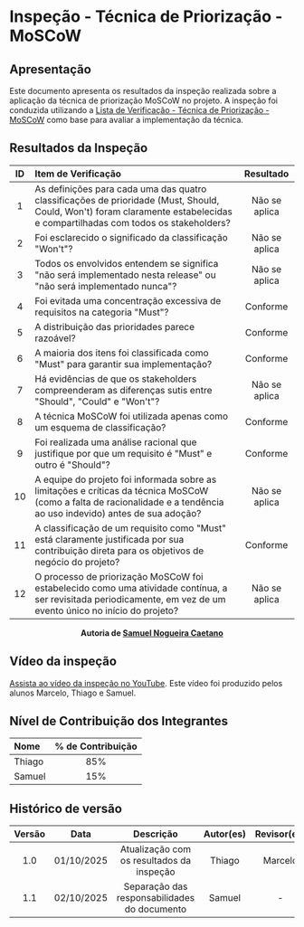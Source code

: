# Inspeção - Técnica de Priorização - MoSCoW

## Apresentação

Este documento apresenta os resultados da inspeção realizada sobre a aplicação da técnica de priorização MoSCoW no projeto. A inspeção foi conduzida utilizando a [Lista de Verificação - Técnica de Priorização - MoSCoW](../../../05_verificacao/entrega2/02_priorizacao/verificacao_MoSCoW.md) como base para avaliar a implementação da técnica.

## Resultados da Inspeção

| ID  | Item de Verificação                                                                                                                                                         |   Resultado   |
| :-: | :-------------------------------------------------------------------------------------------------------------------------------------------------------------------------- | :-----------: |
|  1  | As definições para cada uma das quatro classificações de prioridade (Must, Should, Could, Won't) foram claramente estabelecidas e compartilhadas com todos os stakeholders? | Não se aplica |
|  2  | Foi esclarecido o significado da classificação "Won't"?                                                                                                                     | Não se aplica |
|  3  | Todos os envolvidos entendem se significa "não será implementado nesta release" ou "não será implementado nunca"?                                                           | Não se aplica |
|  4  | Foi evitada uma concentração excessiva de requisitos na categoria "Must"?                                                                                                   |   Conforme    |
|  5  | A distribuição das prioridades parece razoável?                                                                                                                             |   Conforme    |
|  6  | A maioria dos itens foi classificada como "Must" para garantir sua implementação?                                                                                           |   Conforme    |
|  7  | Há evidências de que os stakeholders compreenderam as diferenças sutis entre "Should", "Could" e "Won't"?                                                                   | Não se aplica |
|  8  | A técnica MoSCoW foi utilizada apenas como um esquema de classificação?                                                                                                     |   Conforme    |
|  9  | Foi realizada uma análise racional que justifique por que um requisito é "Must" e outro é "Should"?                                                                         |   Conforme    |
| 10  | A equipe do projeto foi informada sobre as limitações e críticas da técnica MoSCoW (como a falta de racionalidade e a tendência ao uso indevido) antes de sua adoção?       | Não se aplica |
| 11  | A classificação de um requisito como "Must" está claramente justificada por sua contribuição direta para os objetivos de negócio do projeto?                                |   Conforme    |
| 12  | O processo de priorização MoSCoW foi estabelecido como uma atividade contínua, a ser revisitada periodicamente, em vez de um evento único no início do projeto?             | Não se aplica |

<div align="center">
  <strong>Autoria de <a href="https://github.com/samuelncaetano">Samuel Nogueira Caetano</a></strong>
</div>

## Vídeo da inspeção

[Assista ao vídeo da inspeção no YouTube](https://youtu.be/oShj0z2DPRA). Este vídeo foi produzido pelos alunos Marcelo, Thiago e Samuel.

## Nível de Contribuição dos Integrantes

| Nome   | % de Contribuição |
| :----- | :---------------: |
| Thiago |        85%        |
| Samuel |        15%        |

## Histórico de versão

| Versão |    Data    |                  Descrição                   | Autor(es) | Revisor(es) |
| :----: | :--------: | :------------------------------------------: | :-------: | :---------: |
|  1.0   | 01/10/2025 |  Atualização com os resultados da inspeção   |  Thiago   |   Marcelo   |
|  1.1   | 02/10/2025 | Separação das responsabilidades do documento |  Samuel   |      -      |
